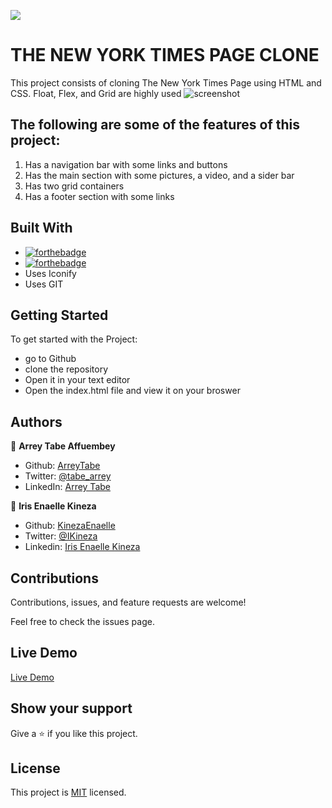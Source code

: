 ![](https://img.shields.io/badge/Microverse-blueviolet)

# THE NEW YORK TIMES PAGE CLONE
This project consists of cloning The New York Times Page using HTML and CSS. Float, Flex, and Grid are highly used
![screenshot](/images/screenshot.png)

## The following are some of the features of this project:

1. Has a navigation bar with some links and buttons
2. Has the main section with some pictures, a video, and a sider bar
3. Has two grid containers
4. Has a footer section with some links

## Built With

- [![forthebadge](https://forthebadge.com/images/badges/uses-html.svg)](https://forthebadge.com)
- [![forthebadge](https://forthebadge.com/images/badges/uses-css.svg)](https://forthebadge.com)
- Uses Iconify
- Uses GIT

## Getting Started 
To get started with the Project:
- go to Github
- clone the repository
- Open it in your text editor 
- Open the index.html file and view it on your broswer



## Authors
:busts_in_silhouette: **Arrey Tabe Affuembey**

- Github: [ArreyTabe](https://github.com/ArreyTabe)
- Twitter: [@tabe_arrey](https://twitter.com/tabe_arrey)
- LinkedIn: [Arrey Tabe](https://www.linkedin.com/in/arrey-affuembey-80a8b11a8)


:busts_in_silhouette: **Iris Enaelle Kineza** 

- Github: [KinezaEnaelle](https://github.com/KinezaEnaelle)
- Twitter: [@IKineza](https://twitter.com/ikineza)
- Linkedin: [Iris Enaelle Kineza](https://www.linkedin.com/in/iris-enaelle-kineza-25a676187/)

## Contributions


Contributions, issues, and feature requests are welcome!

Feel free to check the issues page.



## Live Demo 

[Live Demo](https://rawcdn.githack.com/KinezaEnaelle/The-New-York-Times-Page-Clone/blob/index.html) 

## Show your support
Give a ⭐️ if you like this project. 


## License

This project is [MIT](https://github.com/KinezaEnaelle/Mint-Signup/blob/master/LICENSE) licensed.
